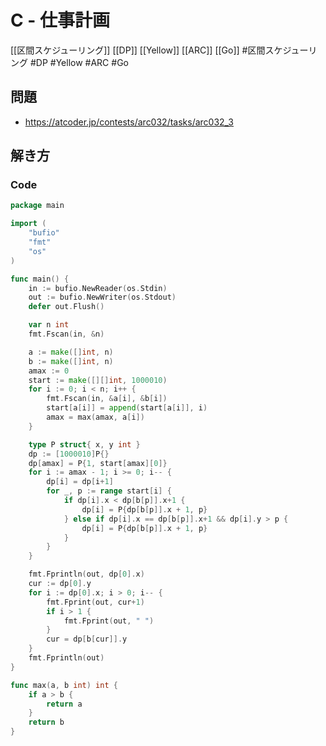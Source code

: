 # C - 仕事計画
[[区間スケジューリング]] [[DP]] [[Yellow]] [[ARC]] [[Go]]
#区間スケジューリング #DP #Yellow #ARC #Go 

## 問題
- https://atcoder.jp/contests/arc032/tasks/arc032_3

## 解き方
### Code
```go
package main

import (
	"bufio"
	"fmt"
	"os"
)

func main() {
	in := bufio.NewReader(os.Stdin)
	out := bufio.NewWriter(os.Stdout)
	defer out.Flush()

	var n int
	fmt.Fscan(in, &n)

	a := make([]int, n)
	b := make([]int, n)
	amax := 0
	start := make([][]int, 1000010)
	for i := 0; i < n; i++ {
		fmt.Fscan(in, &a[i], &b[i])
		start[a[i]] = append(start[a[i]], i)
		amax = max(amax, a[i])
	}

	type P struct{ x, y int }
	dp := [1000010]P{}
	dp[amax] = P{1, start[amax][0]}
	for i := amax - 1; i >= 0; i-- {
		dp[i] = dp[i+1]
		for _, p := range start[i] {
			if dp[i].x < dp[b[p]].x+1 {
				dp[i] = P{dp[b[p]].x + 1, p}
			} else if dp[i].x == dp[b[p]].x+1 && dp[i].y > p {
				dp[i] = P{dp[b[p]].x + 1, p}
			}
		}
	}

	fmt.Fprintln(out, dp[0].x)
	cur := dp[0].y
	for i := dp[0].x; i > 0; i-- {
		fmt.Fprint(out, cur+1)
		if i > 1 {
			fmt.Fprint(out, " ")
		}
		cur = dp[b[cur]].y
	}
	fmt.Fprintln(out)
}

func max(a, b int) int {
	if a > b {
		return a
	}
	return b
}
```